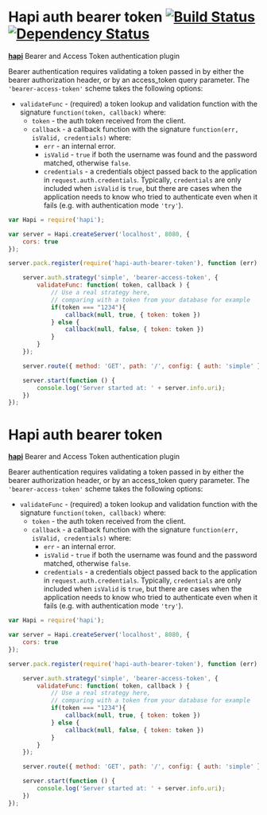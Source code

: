# Hapi auth bearer token [![Build Status](https://travis-ci.org/johnbrett/hapi-auth-bearer-token.svg?branch=master)](https://travis-ci.org/johnbrett/hapi-auth-bearer-token) [![Dependency Status](https://david-dm.org/johnbrett/hapi-auth-bearer-token.svg)](https://david-dm.org/johnbrett/hapi-auth-bearer-token)

[**hapi**](https://github.com/spumko/hapi) Bearer and Access Token authentication plugin

Bearer authentication requires validating a token passed in by either the bearer authorization header, or by an access_token query parameter. The `'bearer-access-token'` scheme takes the following options:

- `validateFunc` - (required) a token lookup and validation function with the signature `function(token, callback)` where:
    - `token` - the auth token received from the client.
    - `callback` - a callback function with the signature `function(err, isValid, credentials)` where:
        - `err` - an internal error.
        - `isValid` - `true` if both the username was found and the password matched, otherwise `false`.
        - `credentials` - a credentials object passed back to the application in `request.auth.credentials`. Typically, `credentials` are only
          included when `isValid` is `true`, but there are cases when the application needs to know who tried to authenticate even when it fails
          (e.g. with authentication mode `'try'`).

```javascript
var Hapi = require('hapi');

var server = Hapi.createServer('localhost', 8080, {
    cors: true
});

server.pack.register(require('hapi-auth-bearer-token'), function (err) {

    server.auth.strategy('simple', 'bearer-access-token', {
        validateFunc: function( token, callback ) {
            // Use a real strategy here,
            // comparing with a token from your database for example
            if(token === "1234"){
                callback(null, true, { token: token })
            } else {
                callback(null, false, { token: token })
            }
        }
    });

    server.route({ method: 'GET', path: '/', config: { auth: 'simple' } });

    server.start(function () {
        console.log('Server started at: ' + server.info.uri);
    })
});
```
# Hapi auth bearer token

[**hapi**](https://github.com/spumko/hapi) Bearer and Access Token authentication plugin

Bearer authentication requires validating a token passed in by either the bearer authorization header, or by an access_token query parameter. The `'bearer-access-token'` scheme takes the following options:

- `validateFunc` - (required) a token lookup and validation function with the signature `function(token, callback)` where:
    - `token` - the auth token received from the client.
    - `callback` - a callback function with the signature `function(err, isValid, credentials)` where:
        - `err` - an internal error.
        - `isValid` - `true` if both the username was found and the password matched, otherwise `false`.
        - `credentials` - a credentials object passed back to the application in `request.auth.credentials`. Typically, `credentials` are only
          included when `isValid` is `true`, but there are cases when the application needs to know who tried to authenticate even when it fails
          (e.g. with authentication mode `'try'`).

```javascript
var Hapi = require('hapi');

var server = Hapi.createServer('localhost', 8080, {
    cors: true
});

server.pack.register(require('hapi-auth-bearer-token'), function (err) {

    server.auth.strategy('simple', 'bearer-access-token', {
        validateFunc: function( token, callback ) {
            // Use a real strategy here,
            // comparing with a token from your database for example
            if(token === "1234"){
                callback(null, true, { token: token })
            } else {
                callback(null, false, { token: token })
            }
        }
    });

    server.route({ method: 'GET', path: '/', config: { auth: 'simple' } });

    server.start(function () {
        console.log('Server started at: ' + server.info.uri);
    })
});
```
